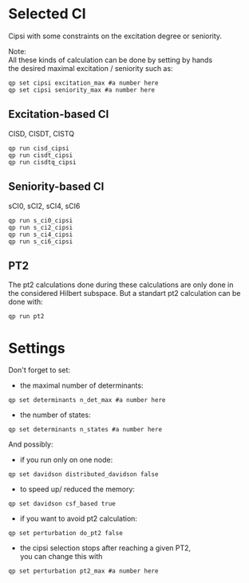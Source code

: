 # Selected CI
Cipsi with some constraints on the excitation degree or seniority.  
  
Note:  
All these kinds of calculation can be done by setting by hands  
the desired maximal excitation / seniority such as:
```
qp set cipsi excitation_max #a number here
qp set cipsi seniority_max #a number here
```

## Excitation-based CI
CISD, CISDT, CISTQ  
```
qp run cisd_cipsi
qp run cisdt_cipsi
qp run cisdtq_cipsi
```

## Seniority-based CI
sCI0, sCI2, sCI4, sCI6  
```
qp run s_ci0_cipsi
qp run s_ci2_cipsi
qp run s_ci4_cipsi
qp run s_ci6_cipsi
```

## PT2
The pt2 calculations done during these calculations are only done in  
the considered Hilbert subspace. But a standart pt2 calculation can be  
done with:
```
qp run pt2
```

# Settings
Don't forget to set:  
- the maximal number of determinants:  
```
qp set determinants n_det_max #a number here
```
- the number of states:  
```
qp set determinants n_states #a number here
```
  
And possibly:  
- if you run only on one node:  
```
qp set davidson distributed_davidson false
```
- to speed up/ reduced the memory:  
```
qp set davidson csf_based true
```
- if you want to avoid pt2 calculation:  
```
qp set perturbation do_pt2 false
```
- the cipsi selection stops after reaching a given PT2,  
you can change this with
```
qp set perturbation pt2_max #a number here
```

